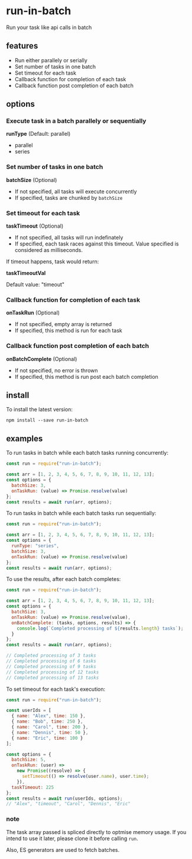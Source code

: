 # run-in-batch

Run your task like api calls in batch

## features

- Run either parallely or serially
- Set number of tasks in one batch
- Set timeout for each task
- Callback function for completion of each task
- Callback function post completion of each batch

## options

### Execute task in a batch parallely or sequentially

**runType** (Default: parallel)

- parallel
- series

### Set number of tasks in one batch

**batchSize** (Optional)

- If not specified, all tasks will execute concurrently
- If specified, tasks are chunked by `batchSize`

### Set timeout for each task

**taskTimeout** (Optional)

- If not specified, all tasks will run indefinately
- If specified, each task races against this timeout. Value specified is considered as milliseconds.

If timeout happens, task would return:

**taskTimeoutVal**

Default value: "timeout"

### Callback function for completion of each task

**onTaskRun** (Optional)

- If not specified, empty array is returned
- If specified, this method is run for each task

### Callback function post completion of each batch

**onBatchComplete** (Optional)

- If not specified, no error is thrown
- If specified, this method is run post each batch completion

## install

To install the latest version:

```
npm install --save run-in-batch
```

## examples

To run tasks in batch while each batch tasks running concurrently:

```js
const run = require("run-in-batch");

const arr = [1, 2, 3, 4, 5, 6, 7, 8, 9, 10, 11, 12, 13];
const options = {
  batchSize: 3,
  onTaskRun: (value) => Promise.resolve(value)
};
const results = await run(arr, options);
```

To run tasks in batch while each batch tasks run sequentially:

```js
const run = require("run-in-batch");

const arr = [1, 2, 3, 4, 5, 6, 7, 8, 9, 10, 11, 12, 13];
const options = {
  runType: "series",
  batchSize: 3,
  onTaskRun: (value) => Promise.resolve(value)
};
const results = await run(arr, options);
```

To use the results, after each batch completes:

```js
const run = require("run-in-batch");

const arr = [1, 2, 3, 4, 5, 6, 7, 8, 9, 10, 11, 12, 13];
const options = {
  batchSize: 3,
  onTaskRun: (value) => Promise.resolve(value),
  onBatchComplete: (tasks, options, results) => {
    console.log(`Completed processing of ${results.length} tasks`);
  }
};
const results = await run(arr, options);

// Completed processing of 3 tasks
// Completed processing of 6 tasks
// Completed processing of 9 tasks
// Completed processing of 12 tasks
// Completed processing of 13 tasks
```

To set timeout for each task's execution:

```js
const run = require("run-in-batch");

const userIds = [
  { name: "Alex", time: 150 },
  { name: "Bob", time: 250 },
  { name: "Carol", time: 200 },
  { name: "Dennis", time: 50 },
  { name: "Eric", time: 100 }
];

const options = {
  batchSize: 5,
  onTaskRun: (user) =>
    new Promise((resolve) => {
      setTimeout(() => resolve(user.name), user.time);
    }),
  taskTimeout: 225
};
const results = await run(userIds, options);
// "Alex", "timeout", "Carol", "Dennis", "Eric"
```

### note

The task array passed is spliced directly to optmise memory usage. If you intend to use it later, please clone it before calling `run`.

Also, ES generators are used to fetch batches.
